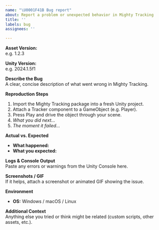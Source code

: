 ```yaml
---
name: "\U0001F41B Bug report"
about: Report a problem or unexpected behavior in Mighty Tracking
title: ''
labels: bug
assignees: ''

---
```


**Asset Version:**  
e.g. 1.2.3

**Unity Version:**  
e.g. 2024.1.5f1

**Describe the Bug**  
A clear, concise description of what went wrong in Mighty Tracking.

**Reproduction Steps**  
1. Import the Mighty Tracking package into a fresh Unity project.  
2. Attach a Tracker component to a GameObject (e.g. Player).  
3. Press Play and drive the object through your scene.  
4. _What you did next…_  
5. _The moment it failed…_  

**Actual vs. Expected**  
- **What happened:**  
- **What you expected:**  

**Logs & Console Output**  
Paste any errors or warnings from the Unity Console here.

**Screenshots / GIF**  
If it helps, attach a screenshot or animated GIF showing the issue.

**Environment**  
- **OS:** Windows / macOS / Linux  

**Additional Context**  
Anything else you tried or think might be related (custom scripts, other assets, etc.).
